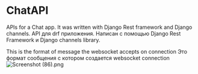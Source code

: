 # ChatAPI
APIs for a Chat app. It was written with Django Rest framework and Django channels.
API для drf приложения. Написан с помощью Django Rest Framework и Django channels library.

This is the format of message the websocket accepts on connection
Это формат сообщения с котором создается websocket connection
![Screenshot (86).png](https://cdn.hashnode.com/res/hashnode/image/upload/v1629941911315/hFbK0VYxi.png)
